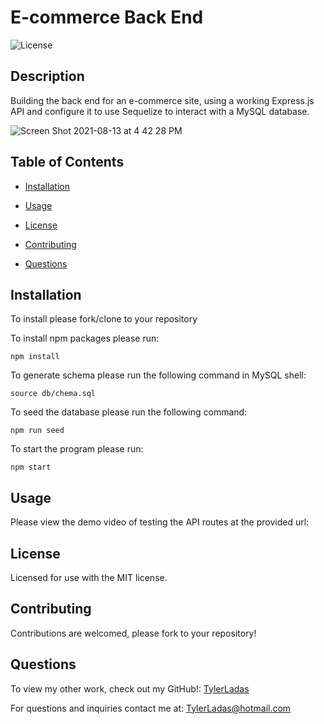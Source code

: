 # E-commerce Back End

![License](https://img.shields.io/badge/License-MIT-<blue>)

## Description

Building the back end for an e-commerce site, using a working Express.js API and configure it to use Sequelize to interact with a MySQL database. 

![Screen Shot 2021-08-13 at 4 42 28 PM](https://user-images.githubusercontent.com/78171259/129416515-b43d81e2-cded-4533-bae0-fd4008769796.png)

## Table of Contents

* [Installation](#installation)

* [Usage](#usage)

* [License](#license)

* [Contributing](#contributing)

* [Questions](#questions)

## Installation

To install please fork/clone to your repository

To install npm packages please run:

```
npm install
```

To generate schema please run the following command in MySQL shell:

```
source db/chema.sql
```

To seed the database please run the following command:

```
npm run seed
```

To start the program please run:

```
npm start
```

## Usage

Please view the demo video of testing the API routes at the provided url: 

## License
    
Licensed for use with the MIT license.

## Contributing

Contributions are welcomed, please fork to your repository!

## Questions

To view my other work, check out my GitHub!: 
[TylerLadas](https://github.com/TylerLadas/)

For questions and inquiries contact me at:
TylerLadas@hotmail.com
